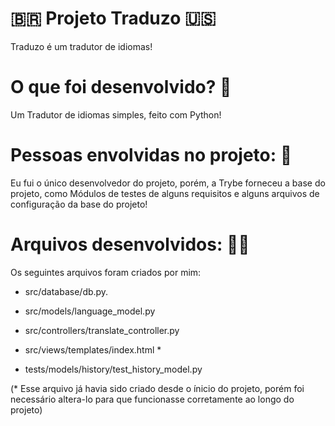 # 🇧🇷 Projeto Traduzo 🇺🇸

Traduzo é um tradutor de idiomas!

# O que foi desenvolvido? 🧐

Um Tradutor de idiomas simples, feito com Python!

# Pessoas envolvidas no projeto: 🤔

Eu fui o único desenvolvedor do projeto, porém, a Trybe forneceu a base do projeto, como
Módulos de testes de alguns requisitos e alguns arquivos de configuração da base do projeto!


# Arquivos desenvolvidos: 🧑‍💻

Os seguintes arquivos foram criados por mim:

- src/database/db.py.

- src/models/language_model.py

- src/controllers/translate_controller.py

- src/views/templates/index.html *

- tests/models/history/test_history_model.py

(* Esse arquivo já havia sido criado desde o ínicio do projeto, porém foi necessário altera-lo para que funcionasse corretamente ao longo do projeto)

